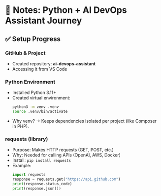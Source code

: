 # 📘 Notes: Python + AI DevOps Assistant Journey

## ✅ Setup Progress

### GitHub & Project
- Created repository: **ai-devops-assistant**
- Accessing it from VS Code

### Python Environment
- Installed Python 3.11+
- Created virtual environment:
  ```bash
  python3 -m venv .venv
  source .venv/bin/activate
- Why venv? → Keeps dependencies isolated per project (like Composer in PHP).

### requests (library)
- Purpose: Makes HTTP requests (GET, POST, etc.)
- Why: Needed for calling APIs (OpenAI, AWS, Docker)
- Install: `pip install requests`
- Example:
  ```python
  import requests
  response = requests.get("https://api.github.com")
  print(response.status_code)
  print(response.json())